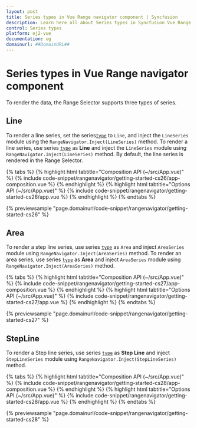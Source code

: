 ```yaml
---
layout: post
title: Series types in Vue Range navigator component | Syncfusion
description: Learn here all about Series types in Syncfusion Vue Range navigator component of Syncfusion Essential JS 2 and more.
control: Series types 
platform: ej2-vue
documentation: ug
domainurl: ##DomainURL##
---
```


# Series types in Vue Range navigator component

To render the data, the Range Selector supports three types of series.

<!-- markdownlint-disable MD036 -->

## Line

<!-- markdownlint-disable MD036 -->

To render a line series, set the series[`type`](https://ej2.syncfusion.com/vue/documentation/api/chart/series/#type) to `Line`, and inject the `LineSeries` module using the `RangeNavigator.Inject(LineSeries)` method. To render a line series, use series [`type`](https://ej2.syncfusion.com/vue/documentation/api/range-navigator/rangeNavigatorSeriesModel/#type) as **Line**  and inject the `LineSeries` module using `RangeNavigator.Inject(LineSeries)` method. By default, the line series is rendered in the Range Selector.

{% tabs %}
{% highlight html tabtitle="Composition API (~/src/App.vue)" %}
{% include code-snippet/rangenavigator/getting-started-cs26/app-composition.vue %}
{% endhighlight %}
{% highlight html tabtitle="Options API (~/src/App.vue)" %}
{% include code-snippet/rangenavigator/getting-started-cs26/app.vue %}
{% endhighlight %}
{% endtabs %}
        
{% previewsample "page.domainurl/code-snippet/rangenavigator/getting-started-cs26" %}

## Area

To render a step line series, use series [`type`](https://ej2.syncfusion.com/vue/documentation/api/chart/series/#type) as `Area` and inject `AreaSeries` module using `RangeNavigator.Inject(AreaSeries)` method. To render an area series, use series [`type`](https://ej2.syncfusion.com/vue/documentation/api/range-navigator/rangeNavigatorSeriesModel/#type) as **Area** and inject `AreaSeries` module using `RangeNavigator.Inject(AreaSeries)` method.

{% tabs %}
{% highlight html tabtitle="Composition API (~/src/App.vue)" %}
{% include code-snippet/rangenavigator/getting-started-cs27/app-composition.vue %}
{% endhighlight %}
{% highlight html tabtitle="Options API (~/src/App.vue)" %}
{% include code-snippet/rangenavigator/getting-started-cs27/app.vue %}
{% endhighlight %}
{% endtabs %}
        
{% previewsample "page.domainurl/code-snippet/rangenavigator/getting-started-cs27" %}

## StepLine

To render a Step line series, use series [`type`](https://ej2.syncfusion.com/vue/documentation/api/range-navigator/rangeNavigatorSeriesModel/#type) as **Step Line**  and inject `StepLineSeries` module using `RangeNavigator.Inject(StepLineSeries)` method.

{% tabs %}
{% highlight html tabtitle="Composition API (~/src/App.vue)" %}
{% include code-snippet/rangenavigator/getting-started-cs28/app-composition.vue %}
{% endhighlight %}
{% highlight html tabtitle="Options API (~/src/App.vue)" %}
{% include code-snippet/rangenavigator/getting-started-cs28/app.vue %}
{% endhighlight %}
{% endtabs %}
        
{% previewsample "page.domainurl/code-snippet/rangenavigator/getting-started-cs28" %}